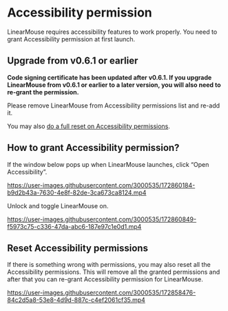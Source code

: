 # Accessibility permission

LinearMouse requires accessibility features to work properly.
You need to grant Accessibility permission at first launch.

## Upgrade from v0.6.1 or earlier

**Code signing certificate has been updated after v0.6.1. If you upgrade LinearMouse from v0.6.1
or earlier to a later version, you will also need to re-grant the permission.**

Please remove LinearMouse from Accessibility permissions list and
re-add it.

You may also [do a full reset on Accessibility permissions](#reset-accessibility-permissions).

## How to grant Accessibility permission?

If the window below pops up when LinearMouse launches, click “Open Accessibility”.

https://user-images.githubusercontent.com/3000535/172860184-b9d2b43a-7630-4e8f-82de-3ca673ca8124.mp4

Unlock and toggle LinearMouse on.

https://user-images.githubusercontent.com/3000535/172860849-f5973c75-c336-47da-abc6-187e97c1e0d1.mp4

## Reset Accessibility permissions

If there is something wrong with permissions, you may also reset all the Accessibility permissions.
This will remove all the granted permissions and after that you can re-grant Accessibility permission for LinearMouse.

https://user-images.githubusercontent.com/3000535/172858476-84c2d5a8-53e8-4d9d-887c-c4ef2061cf35.mp4

